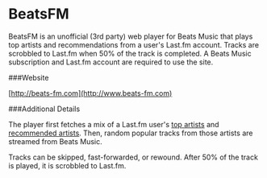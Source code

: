 # BeatsFM

BeatsFM is an unofficial (3rd party) web player for Beats Music that plays top artists and recommendations from a user's Last.fm account. Tracks are scrobbled to Last.fm when 50% of the track is completed. A Beats Music subscription and Last.fm account are required to use the site.

###Website

[http://beats-fm.com](http://www.beats-fm.com)

###Additional Details

The player first fetches a mix of a Last.fm user's [top artists](http://www.last.fm/api/show/user.getTopArtists) and [recommended artists](http://www.last.fm/api/show/user.getRecommendedArtists). Then, random popular tracks from those artists are streamed from Beats Music.

Tracks can be skipped, fast-forwarded, or rewound. After 50% of the track is played, it is scrobbled to Last.fm.
